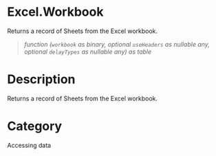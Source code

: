 ﻿# Excel.Workbook
Returns a record of Sheets from the Excel workbook.
> _function (<code>workbook</code> as binary, optional <code>useHeaders</code> as nullable any, optional <code>delayTypes</code> as nullable any) as table_
# Description 
Returns a record of Sheets from the Excel workbook.

# Category 
Accessing data
